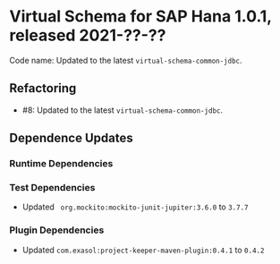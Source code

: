 # Virtual Schema for SAP Hana 1.0.1, released 2021-??-??

Code name: Updated to the latest `virtual-schema-common-jdbc`.

## Refactoring

* #8: Updated to the latest `virtual-schema-common-jdbc`.

## Dependence Updates

### Runtime Dependencies

### Test Dependencies

* Updated ` org.mockito:mockito-junit-jupiter:3.6.0` to `3.7.7`

### Plugin Dependencies

* Updated `com.exasol:project-keeper-maven-plugin:0.4.1` to `0.4.2`